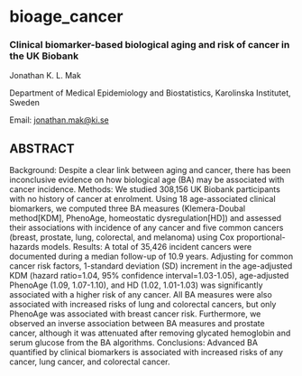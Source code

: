 # bioage_cancer

### Clinical biomarker-based biological aging and risk of cancer in the UK Biobank
Jonathan K. L. Mak

Department of Medical Epidemiology and Biostatistics, Karolinska Institutet, Sweden

Email: jonathan.mak@ki.se 

ABSTRACT
------------------------------------------------------------------------------------------------------------------
Background: Despite a clear link between aging and cancer, there has been inconclusive evidence on how biological age (BA) may be associated with cancer incidence.
Methods: We studied 308,156 UK Biobank participants with no history of cancer at enrolment. Using 18 age-associated clinical biomarkers, we computed three BA measures (Klemera-Doubal method[KDM], PhenoAge, homeostatic dysregulation[HD]) and assessed their associations with incidence of any cancer and five common cancers (breast, prostate, lung, colorectal, and melanoma) using Cox proportional-hazards models. 
Results: A total of 35,426 incident cancers were documented during a median follow-up of 10.9 years. Adjusting for common cancer risk factors, 1-standard deviation (SD) increment in the age-adjusted KDM (hazard ratio=1.04, 95% confidence interval=1.03-1.05), age-adjusted PhenoAge (1.09, 1.07-1.10), and HD (1.02, 1.01-1.03) was significantly associated with a higher risk of any cancer. All BA measures were also associated with increased risks of lung and colorectal cancers, but only PhenoAge was associated with breast cancer risk. Furthermore, we observed an inverse association between BA measures and prostate cancer, although it was attenuated after removing glycated hemoglobin and serum glucose from the BA algorithms.
Conclusions: Advanced BA quantified by clinical biomarkers is associated with increased risks of any cancer, lung cancer, and colorectal cancer.
